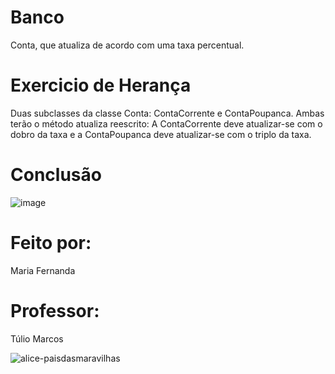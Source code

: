 # Banco
Conta, que atualiza de acordo com uma taxa percentual. 

# Exercicio de Herança
Duas subclasses da classe Conta: ContaCorrente e ContaPoupanca. Ambas terão o método atualiza
reescrito: A ContaCorrente deve atualizar-se com o dobro da taxa e a ContaPoupanca deve atualizar-se com
o triplo da taxa.

# Conclusão
![image](https://user-images.githubusercontent.com/91507393/227744888-fcafa511-42bb-4fc0-a432-a924502ecf45.png)

# Feito por: 
Maria Fernanda 
# Professor: 
Túlio Marcos

![alice-paisdasmaravilhas](https://user-images.githubusercontent.com/91507393/227745123-50487a6f-7843-4c5b-bf9c-79a60d9bfe96.gif)
